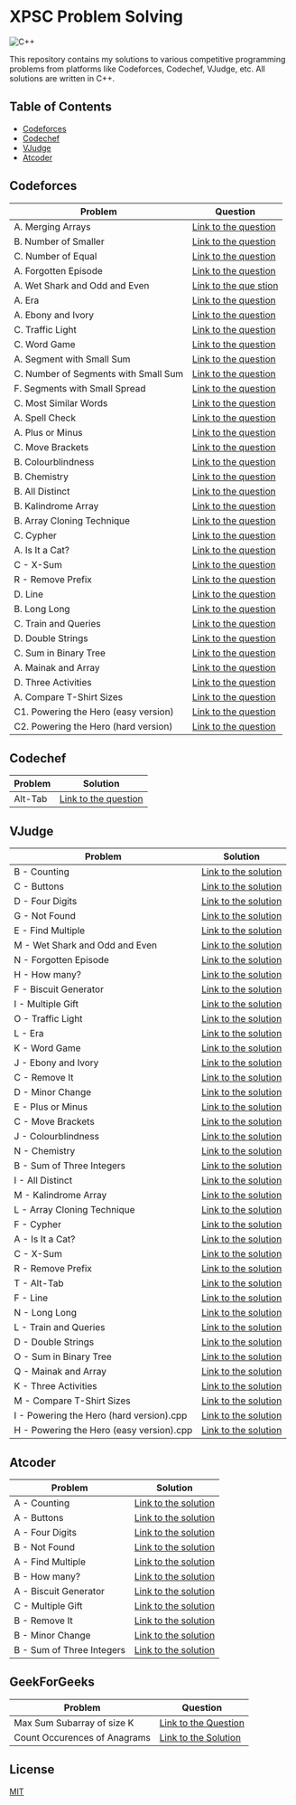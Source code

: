 # XPSC Problem Solving

![C++](https://img.shields.io/badge/C%2B%2B-00599C?style=for-the-badge&logo=c%2B%2B&logoColor=white)

This repository contains my solutions to various competitive programming problems from platforms like Codeforces, Codechef, VJudge, etc. All solutions are written in C++.

## Table of Contents

- [Codeforces](#codeforces)
- [Codechef](#codechef)
- [VJudge](#vjudge)
- [Atcoder](#atcoder)

## Codeforces

| Problem                              | Question                                                                                                 |
| ------------------------------------ | -------------------------------------------------------------------------------------------------------- |
| A. Merging Arrays                    | [Link to the question](https://codeforces.com/edu/course/2/lesson/9/1/practice/contest/307092/problem/A) |
| B. Number of Smaller                 | [Link to the question](https://codeforces.com/edu/course/2/lesson/9/1/practice/contest/307092/problem/B) |
| C. Number of Equal                   | [Link to the question](https://codeforces.com/edu/course/2/lesson/9/1/practice/contest/307092/problem/C) |
| A. Forgotten Episode                 | [Link to the question](https://codeforces.com/problemset/problem/440/A)                                  |
| A. Wet Shark and Odd and Even        | [Link to the que stion](https://codeforces.com/problemset/problem/621/A)                                 |
| A. Era                               | [Link to the question](https://codeforces.com/problemset/problem/1604/A)                                 |
| A. Ebony and Ivory                   | [Link to the question](https://codeforces.com/problemset/problem/633/A)                                  |
| C. Traffic Light                     | [Link to the question](https://codeforces.com/problemset/problem/1744/C)                                 |
| C. Word Game                         | [Link to the question](https://codeforces.com/problemset/problem/1722/C)                                 |
| A. Segment with Small Sum            | [Link to the question](https://codeforces.com/edu/course/2/lesson/9/2/practice/contest/307093/problem/A) |
| C. Number of Segments with Small Sum | [Link to the question](https://codeforces.com/edu/course/2/lesson/9/2/practice/contest/307093/problem/C) |
| F. Segments with Small Spread        | [Link to the question](https://codeforces.com/edu/course/2/lesson/9/2/practice/contest/307093/problem/F) |
| C. Most Similar Words                | [Link to the question](https://codeforces.com/contest/1676/problem/C)                                    |
| A. Spell Check                       | [Link to the question](https://codeforces.com/contest/1722/problem/A)                                    |
| A. Plus or Minus                     | [Link to the question](https://codeforces.com/problemset/problem/1807/A)                                 |
| C. Move Brackets                     | [Link to the question](https://codeforces.com/problemset/problem/1374/C)                                 |
| B. Colourblindness                   | [Link to the question](https://codeforces.com/problemset/problem/1722/B)                                 |
| B. Chemistry                         | [Link to the question](https://codeforces.com/problemset/problem/1883/B)                                 |
| B. All Distinct                      | [Link to the question](https://codeforces.com/problemset/problem/1692/B)                                 |
| B. Kalindrome Array                  | [Link to the question](https://codeforces.com/problemset/problem/1610/B)                                 |
| B. Array Cloning Technique           | [Link to the question](https://codeforces.com/problemset/problem/1665/B)                                 |
| C. Cypher                            | [Link to the question](https://codeforces.com/problemset/problem/1703/C)                                 |
| A. Is It a Cat?                      | [Link to the question](https://codeforces.com/problemset/problem/1800/A)                                 |
| C - X-Sum                            | [Link to the question](https://codeforces.com/contest/1676/problem/D)                                    |
| R - Remove Prefix                    | [Link to the question](https://codeforces.com/problemset/problem/1714/B)                                 |
| D. Line                              | [Link to the question](https://codeforces.com/problemset/problem/1722/D)                                 |
| B. Long Long                         | [Link to the question](https://codeforces.com/problemset/problem/1843/B)                                 |
| C. Train and Queries                 | [Link to the question](https://codeforces.com/problemset/problem/1702/C)                                 |
| D. Double Strings                    | [Link to the question](https://codeforces.com/problemset/problem/1703/D)                                 |
| C. Sum in Binary Tree                | [Link to the question](https://codeforces.com/problemset/problem/1843/C)                                 |
| A. Mainak and Array                  | [Link to the question](https://codeforces.com/problemset/problem/1726/A)                                 |
| D. Three Activities                  | [Link to the question](https://codeforces.com/problemset/problem/1914/D)                                 |
| A. Compare T-Shirt Sizes             | [Link to the question](https://codeforces.com/contest/1741/problem/A)                                    |
| C1. Powering the Hero (easy version) | [Link to the question](https://codeforces.com/problemset/problem/1800/C1)                                |
| C2. Powering the Hero (hard version) | [Link to the question](https://codeforces.com/problemset/problem/1800/C2)                                |

## Codechef

| Problem | Solution                                                         |
| ------- | ---------------------------------------------------------------- |
| Alt-Tab | [Link to the question](https://www.codechef.com/problems/ALTTAB) |

## VJudge

| Problem                                  | Solution                                                     |
| ---------------------------------------- | ------------------------------------------------------------ |
| B - Counting                             | [Link to the solution](https://vjudge.net/solution/49862697) |
| C - Buttons                              | [Link to the solution](https://vjudge.net/solution/49864748) |
| D - Four Digits                          | [Link to the solution](https://vjudge.net/solution/49871311) |
| G - Not Found                            | [Link to the solution](https://vjudge.net/solution/49886953) |
| E - Find Multiple                        | [Link to the solution](https://vjudge.net/solution/49903992) |
| M - Wet Shark and Odd and Even           | [Link to the solution](https://vjudge.net/solution/49935974) |
| N - Forgotten Episode                    | [Link to the solution](https://vjudge.net/solution/49935943) |
| H - How many?                            | [Link to the solution](https://vjudge.net/solution/49967693) |
| F - Biscuit Generator                    | [Link to the solution](https://vjudge.net/solution/49993741) |
| I - Multiple Gift                        | [Link to the solution](https://vjudge.net/solution/50049067) |
| O - Traffic Light                        | [Link to the solution](https://vjudge.net/solution/50041167) |
| L - Era                                  | [Link to the solution](https://vjudge.net/solution/50031377) |
| K - Word Game                            | [Link to the solution](https://vjudge.net/solution/50030182) |
| J - Ebony and Ivory                      | [Link to the solution](https://vjudge.net/solution/50031751) |
| C - Remove It                            | [Link to the solution](https://vjudge.net/solution/50127789) |
| D - Minor Change                         | [Link to the solution](https://vjudge.net/solution/50151999) |
| E - Plus or Minus                        | [Link to the solution](https://vjudge.net/solution/50178389) |
| C - Move Brackets                        | [Link to the solution](https://vjudge.net/solution/50179149) |
| J - Colourblindness                      | [Link to the solution](https://vjudge.net/solution/50178773) |
| N - Chemistry                            | [Link to the solution](https://vjudge.net/solution/50196150) |
| B - Sum of Three Integers                | [Link to the solution](https://vjudge.net/solution/50202972) |
| I - All Distinct                         | [Link to the solution](https://vjudge.net/solution/50215271) |
| M - Kalindrome Array                     | [Link to the solution](https://vjudge.net/solution/50326564) |
| L - Array Cloning Technique              | [Link to the solution](https://vjudge.net/solution/50319925) |
| F - Cypher                               | [Link to the solution](https://vjudge.net/solution/50291151) |
| A - Is It a Cat?                         | [Link to the solution](https://vjudge.net/solution/50320672) |
| C - X-Sum                                | [Link to the solution](https://vjudge.net/solution/50446192) |
| R - Remove Prefix                        | [Link to the solution](https://vjudge.net/solution/50447585) |
| T - Alt-Tab                              | [Link to the solution](https://vjudge.net/solution/50467527) |
| F - Line                                 | [Link to the solution](https://vjudge.net/solution/50496989) |
| N - Long Long                            | [Link to the solution](https://vjudge.net/solution/50506196) |
| L - Train and Queries                    | [Link to the solution](https://vjudge.net/solution/50539311) |
| D - Double Strings                       | [Link to the solution](https://vjudge.net/solution/50521847) |
| O - Sum in Binary Tree                   | [Link to the solution](https://vjudge.net/solution/50519200) |
| Q - Mainak and Array                     | [Link to the solution](https://vjudge.net/solution/50541236) |
| K - Three Activities                     | [Link to the solution](https://vjudge.net/solution/50561209) |
| M - Compare T-Shirt Sizes                | [Link to the solution](https://vjudge.net/solution/50561683) |
| I - Powering the Hero (hard version).cpp | [Link to the solution](https://vjudge.net/solution/50618248) |
| H - Powering the Hero (easy version).cpp | [Link to the solution](https://vjudge.net/solution/50618345) |

## Atcoder

| Problem                   | Solution                                                                        |
| ------------------------- | ------------------------------------------------------------------------------- |
| A - Counting              | [Link to the solution](https://atcoder.jp/contests/abc209/submissions/51240912) |
| A - Buttons               | [Link to the solution](https://atcoder.jp/contests/abc124/submissions/51242274) |
| A - Four Digits           | [Link to the solution](https://atcoder.jp/contests/abc222/submissions/51246731) |
| B - Not Found             | [Link to the solution](https://atcoder.jp/contests/abc071/submissions/51260924) |
| A - Find Multiple         | [Link to the solution](https://atcoder.jp/contests/abc220/submissions/51273864) |
| B - How many?             | [Link to the solution](https://atcoder.jp/contests/abc214/submissions/51428191) |
| A - Biscuit Generator     | [Link to the solution](https://atcoder.jp/contests/abc125/submissions/51450217) |
| C - Multiple Gift         | [Link to the solution](https://atcoder.jp/contests/abc083/submissions/51498352) |
| B - Remove It             | [Link to the solution](https://atcoder.jp/contests/abc191/submissions/51603504) |
| B - Minor Change          | [Link to the solution](https://atcoder.jp/contests/abc172/submissions/51640776) |
| B - Sum of Three Integers | [Link to the solution](https://atcoder.jp/contests/abc051/submissions/51716762) |

## GeekForGeeks

| Problem                      | Question                                                                                                                                                                                                    |
| ---------------------------- | ----------------------------------------------------------------------------------------------------------------------------------------------------------------------------------------------------------- |
| Max Sum Subarray of size K   | [Link to the Question](https://www.geeksforgeeks.org/problems/max-sum-subarray-of-size-k5313/1)                                                                                                             |
| Count Occurences of Anagrams | [Link to the Solution](https://www.geeksforgeeks.org/problems/count-occurences-of-anagrams5839/1?_gl=1*2hl6h9*_ga*MTYxMTcwOTY2OC4xNjYwMzk1MzY0*_ga_DWCCJLKX3X*MTY5Njc3NDQzNi4xLjEuMTY5Njc3NDUwNy4wLjAuMA..) |

## License

[MIT](./LICENSE)
